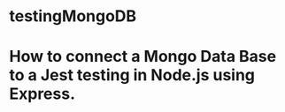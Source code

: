 # testingMongoDB

<h1>How to connect a Mongo Data Base to a Jest testing in Node.js using Express.</h1>
